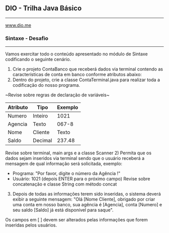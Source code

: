 ## DIO - Trilha Java Básico
---
www.dio.me

### Sintaxe - Desafio
---
Vamos exercitar todo o conteúdo apresentado no módulo de Sintaxe codificando o seguinte cenário.

1) Crie o projeto ContaBanco que receberá dados via terminal contendo as características de conta em banco conforme atributos abaixo:
2) Dentro do projeto, crie a classe ContaTerminal.java para realizar toda a codificação do nosso programa.

~Revise sobre regras de declaração de variáveis~

|Atributo|Tipo|Exemplo|
|-|-|-|
|Numero|Inteiro|1021|
|Agencia|Texto|067-8|
|Nome|Cliente|Texto|MARIO ANDRADE|
|Saldo|Decimal|237.48|

Revise sobre terminal, main args e a classe Scanner
2) Permita que os dados sejam inseridos via terminal sendo que o usuário receberá a mensagem de qual informação será solicitada, exemplo:
* Programa: "Por favor, digite o número da Agência !"
* Usuário: 1021 (depois ENTER para o próximo campo)
Revise sobre concatenação e classe String com método concat
3) Depois de todas as informações terem sido inseridas, o sistema deverá exibir a seguinte mensagem:
"Olá [Nome Cliente], obrigado por criar uma conta em nosso banco, sua agência é [Agencia], conta [Numero] e seu saldo [Saldo] já está disponível para saque".

Os campos em [ ] devem ser alterados pelas informações que forem inseridas pelos usuários.
